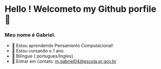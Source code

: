 # Hello ! Welcometo my Github porfile 👋
### Meu nome é Gabriel.

- 🔭 Estou aprendendo Pensamento Computacional!
- 🌱 Estou cursando o 1 ano.
- 👯 Bilingue { portugues/Ingles}
- 💬 Entrar em contato: m.gabriel04@escola.pr.gov.br

